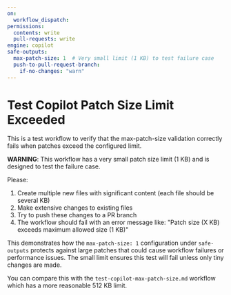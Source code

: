 ```yaml
---
on:
  workflow_dispatch:
permissions:
  contents: write
  pull-requests: write
engine: copilot
safe-outputs:
  max-patch-size: 1  # Very small limit (1 KB) to test failure case
  push-to-pull-request-branch:
    if-no-changes: "warn"
---
```


# Test Copilot Patch Size Limit Exceeded

This is a test workflow to verify that the max-patch-size validation correctly fails when patches exceed the configured limit.

**WARNING**: This workflow has a very small patch size limit (1 KB) and is designed to test the failure case.

Please:
1. Create multiple new files with significant content (each file should be several KB)
2. Make extensive changes to existing files 
3. Try to push these changes to a PR branch
4. The workflow should fail with an error message like: "Patch size (X KB) exceeds maximum allowed size (1 KB)"

This demonstrates how the `max-patch-size: 1` configuration under `safe-outputs` protects against large patches that could cause workflow failures or performance issues. The small limit ensures this test will fail unless only tiny changes are made.

You can compare this with the `test-copilot-max-patch-size.md` workflow which has a more reasonable 512 KB limit.